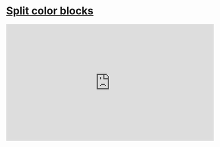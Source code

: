 # [Split color blocks](/wilcom-docs/Summary/summary_-_designs/Split_color_blocks)

<iframe src="https://www.youtube.com/embed/bVPVANsfYik" frameborder="0" 
      allow="accelerometer; autoplay; clipboard-write; encrypted-media; gyroscope; picture-in-picture" 
      allowfullscreen="" style="width: 560px; height: 315px;">
</iframe>
